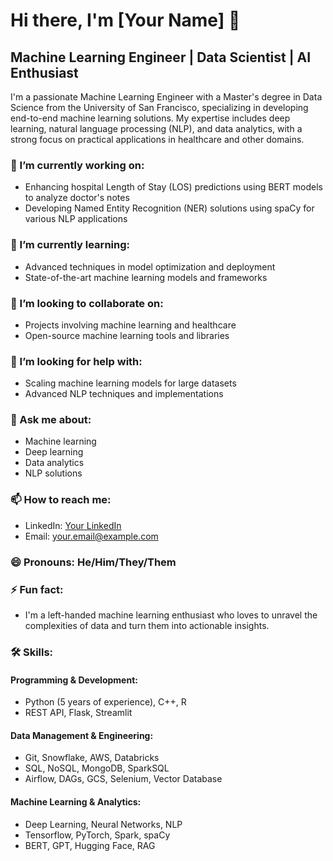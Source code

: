 # Hi there, I'm [Your Name] 👋

## Machine Learning Engineer | Data Scientist | AI Enthusiast

I'm a passionate Machine Learning Engineer with a Master's degree in Data Science from the University of San Francisco, specializing in developing end-to-end machine learning solutions. My expertise includes deep learning, natural language processing (NLP), and data analytics, with a strong focus on practical applications in healthcare and other domains.

### 🔭 I’m currently working on:
- Enhancing hospital Length of Stay (LOS) predictions using BERT models to analyze doctor's notes
- Developing Named Entity Recognition (NER) solutions using spaCy for various NLP applications

### 🌱 I’m currently learning:
- Advanced techniques in model optimization and deployment
- State-of-the-art machine learning models and frameworks

### 👯 I’m looking to collaborate on:
- Projects involving machine learning and healthcare
- Open-source machine learning tools and libraries

### 🤔 I’m looking for help with:
- Scaling machine learning models for large datasets
- Advanced NLP techniques and implementations

### 💬 Ask me about:
- Machine learning
- Deep learning
- Data analytics
- NLP solutions

### 📫 How to reach me:
- LinkedIn: [Your LinkedIn](https://www.linkedin.com/in/yourname)
- Email: your.email@example.com

### 😄 Pronouns: He/Him/They/Them

### ⚡ Fun fact:
- I'm a left-handed machine learning enthusiast who loves to unravel the complexities of data and turn them into actionable insights.

### 🛠 Skills:
#### Programming & Development:
- Python (5 years of experience), C++, R
- REST API, Flask, Streamlit

#### Data Management & Engineering:
- Git, Snowflake, AWS, Databricks
- SQL, NoSQL, MongoDB, SparkSQL
- Airflow, DAGs, GCS, Selenium, Vector Database

#### Machine Learning & Analytics:
- Deep Learning, Neural Networks, NLP
- Tensorflow, PyTorch, Spark, spaCy
- BERT, GPT, Hugging Face, RAG

